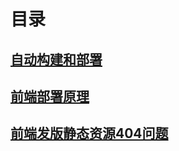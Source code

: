 # 目录

## [自动构建和部署](https://sewar-x.github.io/projectDeploy/自动构建和部署/)

## [前端部署原理](https://sewar-x.github.io/projectDeploy/前端部署原理/)

## [前端发版静态资源404问题](https://sewar-x.github.io/projectDeploy/前端发版静态资源404问题/)